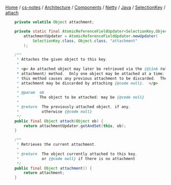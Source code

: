 [Home](https://mengxianbin.github.io) /
[cs-notes](https://mengxianbin.github.io/cs-notes/site) /
[Architecture](https://mengxianbin.github.io/cs-notes/site/Architecture) /
[Components](https://mengxianbin.github.io/cs-notes/site/Architecture/Components) /
[Netty](https://mengxianbin.github.io/cs-notes/site/Architecture/Components/Netty) /
[Java](https://mengxianbin.github.io/cs-notes/site/Architecture/Components/Netty/Java) /
[SelectionKey](https://mengxianbin.github.io/cs-notes/site/Architecture/Components/Netty/Java/SelectionKey) /
[attach](https://mengxianbin.github.io/cs-notes/site/Architecture/Components/Netty/Java/SelectionKey/attach)

```java
    private volatile Object attachment;

    private static final AtomicReferenceFieldUpdater<SelectionKey,Object>
        attachmentUpdater = AtomicReferenceFieldUpdater.newUpdater(
            SelectionKey.class, Object.class, "attachment"
        );
```

```java
    /**
     * Attaches the given object to this key.
     *
     * <p> An attached object may later be retrieved via the {@link #attachment()
     * attachment} method.  Only one object may be attached at a time; invoking
     * this method causes any previous attachment to be discarded.  The current
     * attachment may be discarded by attaching {@code null}.  </p>
     *
     * @param  ob
     *         The object to be attached; may be {@code null}
     *
     * @return  The previously-attached object, if any,
     *          otherwise {@code null}
     */
    public final Object attach(Object ob) {
        return attachmentUpdater.getAndSet(this, ob);
    }
```

```java
    /**
     * Retrieves the current attachment.
     *
     * @return  The object currently attached to this key,
     *          or {@code null} if there is no attachment
     */
    public final Object attachment() {
        return attachment;
    }
```
